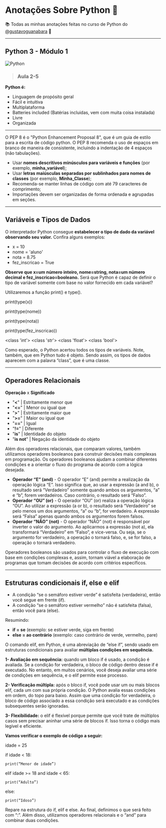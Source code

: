 # Anotações Sobre Python 🐍
📚 Todas as minhas anotações feitas no curso de Python do [@gustavoguanabara](https://github.com/gustavoguanabara) 📝

---
## Python 3 - Módulo 1
![Python](https://img.shields.io/badge/Python-3.13-green)

> ### Aula 2-5

**Python é:**
- Linguagem de propósito geral
- Fácil e intuitiva
- Multiplataforma
- Batteries included (Batérias incluidas, vem com muita coisa instalada)
- Livre
- Organizada

---
O PEP 8 é o "Python Enhancement Proposal 8", que é um guia de estilo para a escrita de código python.
O PEP 8 recomenda o uso de espaços em branco de maneira de consistente, incluindo a indentação de 4 espaços (não tabulações).

- Usar **nomes descritivos minúsculos para variáveis e funções** (por exemplo, **minha_variável**);
- Usar **letras maiúsculas separadas por sublinhados para nomes de classes** (por exemplo, **Minha_Classe**);
- Recomenda-se manter linhas de código com até 79 caracteres de comprimento;
- Importações devem ser organizadas de forma ordenada e agrupadas em seções.

---
## Variáveis e Tipos de Dados
O interpretador Python consegue **estabelecer o tipo de dado da variável observando seu valor.** Confira alguns exemplos:

- x = 10
- nome = 'aluno'
- nota = 8.75
- fez_inscricao = True

**Observe que x=um número inteiro, nome=string, nota=um número decimal e fez_inscricao=booleano.** Será que Python é capaz de definir o tipo de variável somente com base no valor fornecido em cada variável?

Utilizaremos a função print() e type().

print(type(x))

print(type(nome))

print(type(nota))

print(type(fez_inscricao))

<class 'int'>
<class 'str'>
<class 'float'>
<class 'bool'>

Como esperado, o Python acertou todos os tipos de variáveis. Note, também, que em Python tudo é objeto. Sendo assim, os tipos de dados aparecem com a palavra “class”, que é uma classe.

---
## Operadores Relacionais

**Operação** x **Significado**

- "**<**" | Estritamente menor que
- "**<=**" | Menor ou igual que
- "**>**" | Estritamente maior que
- "**>=**" | Maior ou igual que
- "**==**" | Igual
- "**!=**" | Diferente
- "**is**" | Identidade do objeto
- "**is not**" | Negação da identidade do objeto

Além dos operadores relacionais, que comparam valores, também utilizamos operadores booleanos para construir decisões mais complexas em programação. Os operadores booleanos ajudam a combinar diferentes condições e a orientar o fluxo do programa de acordo com a lógica desejada.

- **Operador “E” (and)** - O operador “E” (and) permite a realização da operação lógica “E”. Isso significa que, ao usar a expressão (a and b), o resultado será “Verdadeiro” somente quando ambos os argumentos, “a” e “b”, forem verdadeiros. Caso contrário, o resultado será “Falso”.
- **Operador “OU” (or)** - O operador “OU” (or) realiza a operação lógica “OU”. Ao utilizar a expressão (a or b), o resultado será “Verdadeiro” se pelo menos um dos argumentos, “a” ou “b”, for verdadeiro. A expressão será “Falsa” apenas quando ambos os argumentos forem falsos.
- **Operador “NÃO” (not)** - O operador “NÃO” (not) é responsável por inverter o valor do argumento. Ao aplicarmos a expressão (not a), ela transformará “Verdadeiro” em “Falso”, e vice-versa. Ou seja, se o argumento for verdadeiro, a operação o tornará falso, e, se for falso, a operação o tornará verdadeiro.

Operadores booleanos são usados para controlar o fluxo de execução com base em condições complexas e, assim, tornam viável a elaboração de programas que tomam decisões de acordo com critérios específicos.

---
## Estruturas condicionais if, else e elif

- A condição “se o semáforo estiver verde” é satisfeita (verdadeira), então você segue em frente (if).
- A condição “se o semáforo estiver vermelho” não é satisfeita (falsa), então você para (else).

Resumindo:
- **if = se** (exemplo: se estiver verde, siga em frente)
- **else = ao contrário** (exemplo: caso contrário de verde, vermelho, pare)

O comando elif, em Python, é uma abreviação de “else if”, sendo usado em estruturas condicionais para avaliar **múltiplas condições em sequência.**

**1- Avaliação em sequência:** quando um bloco if é usado, a condição é avaliada. Se a condição for verdadeira, o bloco de código dentro desse if é executado. No entanto, em muitos cenários, você deseja avaliar uma série de condições em sequência, e o elif permite esse processo.

**2- Verificação múltipla:** após o bloco if, você pode usar um ou mais blocos elif, cada um com sua própria condição. O Python avalia essas condições em ordem, do topo para baixo. Assim que uma condição for verdadeira, o bloco de código associado a essa condição será executado e as condições subsequentes serão ignoradas.

**3- Flexibilidade:** o elif é flexível porque permite que você trate de múltiplos casos sem precisar aninhar uma série de blocos if. Isso torna o código mais legível e eficiente.

**Vamos verificar o exemplo de código a seguir:**

idade = 25


if idade < 18:

    print(“Menor de idade”)

elif idade >= 18 and idade < 65:

    print(“Adulto”)

else:

    print(“Idoso”)

Repare na estrutura do if, elif e else. Ao final, definimos o que será feito com “:”. Além disso, utilizamos operadores relacionais e o “and” para combinar duas condições.
